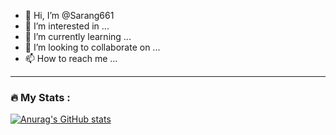 - 👋 Hi, I’m @Sarang661
- 👀 I’m interested in ...
- 🌱 I’m currently learning ...
- 💞️ I’m looking to collaborate on ...
- 📫 How to reach me ...


---

### :fire: My Stats :

[![Anurag's GitHub stats](https://github-readme-stats.vercel.app/api?username=Sarang661&theme=tokyonight)](https://github.com/anuraghazra/github-readme-stats)
<!---
Sarang661/Sarang661 is a ✨ special ✨ repository because its `README.md` (this file) appears on your GitHub profile.
You can click the Preview link to take a look at your changes.
--->
